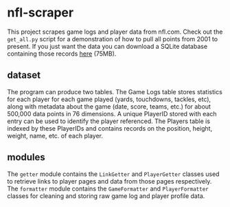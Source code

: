 # nfl-scraper
This project scrapes game logs and player data from nfl.com. Check out the `get_all.py` script for a demonstration of how to pull all points from 2001 to present. If you just want the data you can download a SQLite database containing those records [here](http://rmehyde.com/files/nfl.db) (75MB).

## dataset
The program can produce two tables. The Game Logs table stores statistics for each player for each game played (yards, touchdowns, tackles, etc), along with metadata about the game (date, score, teams, etc.) for about 500,000 data points in 76 dimensions. A unique PlayerID stored with each entry can be used to identify the player referenced. The Players table is indexed by these PlayerIDs and contains records on the position, height, weight, name, etc. of each player.

## modules
The `getter` module contains the `LinkGetter` and `PlayerGetter` classes used to retrieve links to player pages and data from those pages respectively.
The `formatter` module contains the `GameFormatter` and `PlayerFormatter` classes for cleaning and storing raw game log and player profile data.
